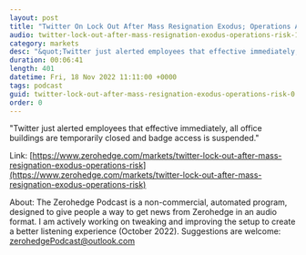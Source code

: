 ```yaml
---
layout: post
title: "Twitter On Lock Out After Mass Resignation Exodus; Operations At Risk"
audio: twitter-lock-out-after-mass-resignation-exodus-operations-risk-1
category: markets
desc: "&quot;Twitter just alerted employees that effective immediately, all office buildings are temporarily closed and badge access is suspended.&quot;"
duration: 00:06:41
length: 401
datetime: Fri, 18 Nov 2022 11:11:00 +0000
tags: podcast
guid: twitter-lock-out-after-mass-resignation-exodus-operations-risk-0
order: 0
---
```

&quot;Twitter just alerted employees that effective immediately, all office buildings are temporarily closed and badge access is suspended.&quot;

Link: [https://www.zerohedge.com/markets/twitter-lock-out-after-mass-resignation-exodus-operations-risk](https://www.zerohedge.com/markets/twitter-lock-out-after-mass-resignation-exodus-operations-risk)

About: The Zerohedge Podcast is a non-commercial, automated program, designed to give people a way to get news from Zerohedge in an audio format.  I am actively working on tweaking and improving the setup to create a better listening experience (October 2022).  Suggestions are welcome: [zerohedgePodcast@outlook.com](mailto:zerohedgePodcast@outlook.com)